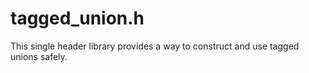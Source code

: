 # tagged_union.h
This single header library provides a way to construct and use tagged unions safely.
